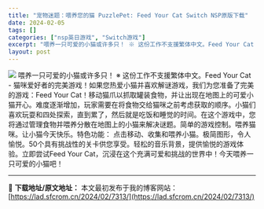 ```yaml
---
title: "宠物迷题：喂养您的猫 PuzzlePet: Feed Your Cat Switch NSP原版下载"
date: 2024-02-05
tags: []
categories: ["nsp英日游戏", "Switch游戏"]
excerpt: "喂养一只可爱的小猫或许多只！ ※ 这份工作不支援繁体中文。Feed Your Cat - 猫咪爱好者的完美游戏！如果您热爱小猫并喜欢解谜游戏，我们为您准备了完美的游戏：Feed Your Cat！移动猫爪以抓取罐装食物，并让出现在地图上的可爱小猫开心。难度逐渐增加，玩家需要在将食物交给猫咪之前考虑获&hellip;"
layout: post
---
```


<img class="aligncenter" src="https://img-eshop.cdn.nintendo.net/i/984be422aec7e05fcfd834006ff8542a79384a56fe2d0862170ef94b2d300744.jpg?w=1000" />
喂养一只可爱的小猫或许多只！
※ 这份工作不支援繁体中文。Feed Your Cat - 猫咪爱好者的完美游戏！如果您热爱小猫并喜欢解谜游戏，我们为您准备了完美的游戏：Feed Your Cat！移动猫爪以抓取罐装食物，并让出现在地图上的可爱小猫开心。难度逐渐增加，玩家需要在将食物交给猫咪之前考虑获取的顺序。小猫们喜欢玩耍和四处探索，直到累了，然后就是吃饭和睡觉的时间。在这个游戏中，您将通过管理食物并喂养分散在地图上的小猫来解决谜题。简单的游戏控制。喂养猫咪。让小猫今天快乐。特色功能： 点击移动、收集和喂养小猫。极简图形，令人愉悦。50个具有挑战性的关卡供您享受。轻松的音乐背景，提供愉悦的游戏体验。立即尝试Feed Your Cat，沉浸在这个充满可爱和挑战的世界中！今天喂养一只可爱的小猫吧！

---
📖 **下载地址/原文地址：** 本文最初发布于我的博客网站：[https://lad.sfcrom.cn/2024/02/7313/](https://lad.sfcrom.cn/2024/02/7313/)
